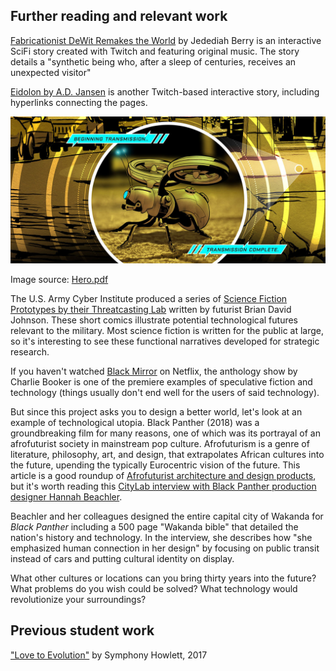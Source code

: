 

## Further reading and relevant work


[Fabricationist DeWit Remakes the World](http://thirdarchive.net/fabricationist-dewit-remakes-the-world/) by Jedediah Berry is an interactive SciFi story created with Twitch and featuring original music. The story details a "synthetic being who, after a sleep of centuries, receives an unexpected visitor"

[Eidolon by A.D. Jansen](http://ifarchive.jmac.org/if-archive/games/competition2014/Eidolon/Eidolon.html) is another Twitch-based interactive story, including hyperlinks connecting the pages.

![Image of micro robot form the comic, Hero](/assets/cyber-fly-comic.jpg)

Image source: [Hero.pdf](http://threatcasting.com/wp-content/uploads/2018/10/Hero_high-res.pdf)

The U.S. Army Cyber Institute produced a series of [Science Fiction Prototypes by their Threatcasting Lab](https://threatcasting.com/about/sci-fi-prototypes/) written by futurist Brian David Johnson. These short comics illustrate potential technological futures relevant to the military. Most science fiction is written for the public at large, so it's interesting to see these functional narratives developed for strategic research.

If you haven't watched [Black Mirror](https://en.wikipedia.org/wiki/Black_Mirror) on Netflix, the anthology show by Charlie Booker is one of the premiere examples of speculative fiction and technology \(things usually don't end well for the users of said technology\).

But since this project asks you to design a better world, let's look at an example of technological utopia. Black Panther (2018) was a groundbreaking film for many reasons, one of which was its portrayal of an afrofuturist society in mainstream pop culture. Afrofuturism is a genre of literature, philosophy, art, and design, that extrapolates African cultures into the future, upending the typically Eurocentric vision of the future. This article is a good roundup of [Afrofuturist architecture and design products](https://www.dezeen.com/2018/04/06/african-architects-designers-championing-afrofuturism/), but it's worth reading this [CityLab interview with Black Panther production designer Hannah Beachler](https://www.citylab.com/life/2018/11/black-panther-wakanda-golden-city-hannah-beachler-interview/574420/).

Beachler and her colleagues designed the entire capital city of Wakanda for _Black Panther_ including a 500 page "Wakanda bible" that detailed the nation's history and technology. In the interview, she describes how "she emphasized human connection in her design" by focusing on public transit instead of cars and putting cultural identity on display.

What other cultures or locations can you bring thirty years into the future? What problems do you wish could be solved? What technology would revolutionize your surroundings?

## Previous student work

["Love to Evolution"](https://cdn.rawgit.com/dmd-program/work-examples/e6fd4cc2/dmd100-narrative-project/love-to-evolution-narrative-project.html) by Symphony Howlett, 2017

